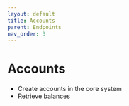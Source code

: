 ```yaml
---
layout: default
title: Accounts
parent: Endpoints
nav_order: 3
---
```


# Accounts

* Create accounts in the core system
* Retrieve balances
